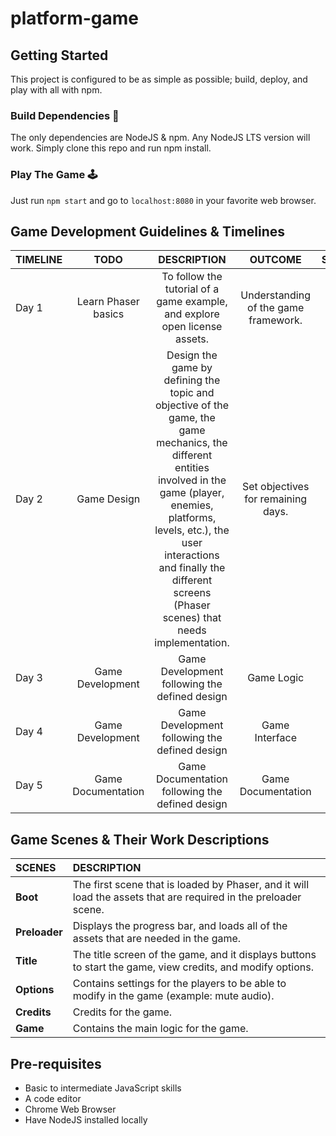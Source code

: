 # platform-game

## Getting Started

This project is configured to be as simple as possible; build, deploy, and play with all with npm.

### Build Dependencies 🚧

The only dependencies are NodeJS & npm. Any NodeJS LTS version will work. Simply clone this repo and run npm install.

### Play The Game 🕹️

Just run `npm start` and go to `localhost:8080` in your favorite web browser.

## Game Development Guidelines & Timelines

| TIMELINE    |  TODO  |  DESCRIPTION  |    OUTCOME   |  STATUS   |
| :---        | :----: |    :----:     |    :----:    |  :----:   |
| Day 1       | Learn Phaser basics | To follow the tutorial of a game example, and explore open license assets.| Understanding of the game framework.|&#9745;|
| Day 2       | Game Design | Design the game by defining the topic and objective of the game, the game mechanics, the different entities involved in the game (player, enemies, platforms, levels, etc.), the user interactions and finally the different screens (Phaser scenes) that needs implementation. |  Set objectives for remaining days. |&#9745;|
| Day 3       |Game Development| Game Development following the defined design|  Game Logic  |&#9745;|
| Day 4       |Game Development| Game Development following the defined design|  Game Interface |&#9745;|
| Day 5       |Game Documentation| Game Documentation following the defined design|  Game Documentation |&#9745;|

## Game Scenes & Their Work Descriptions

| SCENES        | DESCRIPTION |
| :---          | :---        |
| **Boot**      | The first scene that is loaded by Phaser, and it will load the assets that are required in the preloader scene.|
| **Preloader** | Displays the progress bar, and loads all of the assets that are needed in the game.|
| **Title**     | The title screen of the game, and it displays buttons to start the game, view credits, and modify options.|
| **Options**   | Contains settings for the players to be able to modify in the game (example: mute audio).|
| **Credits**   | Credits for the game.|
| **Game**      | Contains the main logic for the game.|

## Pre-requisites

- Basic to intermediate JavaScript skills
- A code editor
- Chrome Web Browser
- Have NodeJS installed locally

